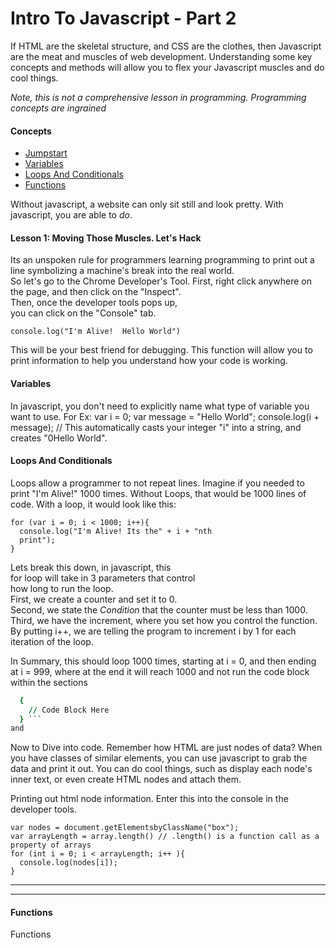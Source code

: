 Intro To Javascript - Part 2
================================
If HTML are the skeletal structure, and CSS are the clothes, then
Javascript are the meat and muscles of web development. Understanding some key concepts
and methods will allow you to flex your Javascript muscles and do cool things.

*Note, this is not a comprehensive lesson in programming.  Programming concepts are ingrained*


#### Concepts
* [Jumpstart](#jumpstart)
* [Variables](#variable)
* [Loops And Conditionals](#loop)
* [Functions](#function)


Without javascript, a website can only sit still and look pretty.
With javascript, you are able to *do*.

<a name="jumpstart"></a>
#### Lesson 1: Moving Those Muscles.  Let's Hack
Its an unspoken rule for programmers learning programming
to print out a line symbolizing a machine's break into the real world. <br/>
So let's go to the Chrome Developer's Tool.
First, right click anywhere on the page, and then
click on the "Inspect".  
Then, once the developer tools pops up,  
you can click on the "Console" tab.  


```
console.log("I'm Alive!  Hello World")
```
This will be your best friend for debugging.
This function will allow you to print information
to help you understand how your code is working.

#### Variables<a name="variable"></a>
In javascript, you don't need to explicitly name what type of variable you want to use.
For Ex:
var i = 0;
var message = "Hello World";
console.log(i + message); // This automatically casts your integer "i" into a string, and creates "0Hello World".


#### Loops And Conditionals<a name="loop"></a>
Loops allow a programmer to not repeat lines.
Imagine if you needed to print "I'm Alive!" 1000 times.
Without Loops, that would be 1000 lines of code.  With a loop, it would look
like this:
```
for (var i = 0; i < 1000; i++){  
  console.log("I'm Alive! Its the" + i + "nth  
  print");
}
```

Lets break this down, in javascript, this  
for loop will take in 3 parameters that control  
how long to run the loop.  
First, we create a counter and set it to 0.  
Second, we state the *Condition* that the counter   must be less than 1000.
Third, we have the increment, where you set how you control the function.  By putting i++, we are telling the program to increment i by 1 for each
iteration of the loop.

In Summary, this should loop 1000 times, starting
at i = 0, and then ending at i = 999, where at the end it will reach 1000 and not run the code block within the sections
``` for (_____)
  {
    // Code Block Here
  } ```
and
```

Now to Dive into code.  Remember how HTML are just nodes of data?
When you have classes of similar elements, you can use javascript to grab
the data and print it out.
You can do cool things, such as display each node's inner text, or even create HTML nodes and attach them.  


Printing out html node information.
Enter this into the console in the developer tools.
```
var nodes = document.getElementsbyClassName("box");
var arrayLength = array.length() // .length() is a function call as a property of arrays
for (int i = 0; i < arrayLength; i++ ){
  console.log(nodes[i]);
}
```




<a name="function"></a>
___
___
#### Functions
Functions
